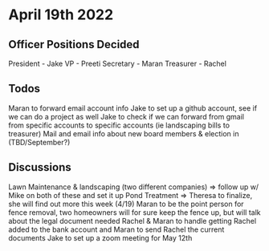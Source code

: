 # April 19th 2022

## Officer Positions Decided

President - Jake
VP - Preeti
Secretary - Maran
Treasurer - Rachel

## Todos

Maran to forward email account info 
Jake to set up a github account, see if we can do a project as well 
Jake to check if we can forward from gmail from specific accounts to specific accounts (ie landscaping bills to treasurer)
Mail and email info about new board members & election in (TBD/September?)

## Discussions
Lawn Maintenance & landscaping (two different companies) => follow up w/ Mike on both of these and set it up
Pond Treatment => Theresa to finalize, she will find out more this week (4/19)
Maran to be the point person for fence removal, two homeowners will for sure keep the fence up, but will talk about the legal document needed
Rachel & Maran to handle getting Rachel added to the bank account and Maran to send Rachel the current documents
Jake to set up a zoom meeting for May 12th 
